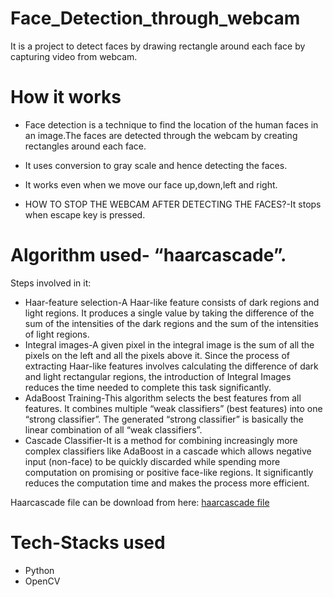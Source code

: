 # Face_Detection_through_webcam
It is a project to detect faces by drawing rectangle around each face by capturing video from webcam.



# How it works
* Face detection is a technique to find the location of the human faces in an image.The faces are detected through the webcam by creating rectangles around each face.

* It uses conversion to gray scale and hence detecting the faces.

* It works even when we move our face up,down,left and right.


* HOW TO STOP THE WEBCAM AFTER DETECTING THE FACES?-It stops when escape key is pressed.

# Algorithm used- “haarcascade”.
Steps involved in it:
* Haar-feature selection-A Haar-like feature consists of dark regions and light regions. It produces a single value by taking the difference of the sum of the intensities of the dark regions and the sum of the intensities of light regions. 
* Integral images-A given pixel in the integral image is the sum of all the pixels on the left and all the pixels above it. Since the process of extracting Haar-like features involves calculating the difference of dark and light rectangular regions, the introduction of Integral Images reduces the time needed to complete this task significantly.
* AdaBoost Training-This algorithm selects the best features from all features. It combines multiple “weak classifiers” (best features) into one “strong classifier”. The generated “strong classifier” is basically the linear combination of all “weak classifiers”.
* Cascade Classifier-It is a method for combining increasingly more complex classifiers like AdaBoost in a cascade which allows negative input (non-face) to be quickly discarded while spending more computation on promising or positive face-like regions. It significantly reduces the computation time and makes the process more efficient.

Haarcascade file can be download from here: [haarcascade file](https://drive.google.com/file/d/1PPO2MCttsmSqyB-vKh5C7SumwFKuhgyj/view)

# Tech-Stacks used

* Python
* OpenCV
